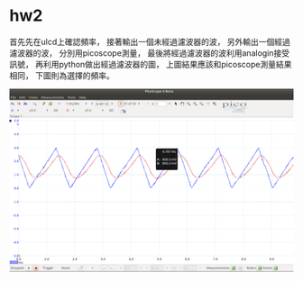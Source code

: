 # hw2
首先先在ulcd上確認頻率，
接著輸出一個未經過濾波器的波，
另外輸出一個經過濾波器的波，
分別用picoscope測量，
最後將經過濾波器的波利用analogin接受訊號，
再利用python做出經過濾波器的圖，
上圖結果應該和picoscope測量結果相同，
下圖則為選擇的頻率。
 
 ![image](https://github.com/yuchen0816/hw2/blob/master/截圖%202021-03-30%20下午10.08.08.png)
 
